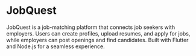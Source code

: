 # JobQuest
JobQuest is a job-matching platform that connects job seekers with employers. Users can create profiles, upload resumes, and apply for jobs, while employers can post openings and find candidates. Built with Flutter and Node.js for a seamless experience.
